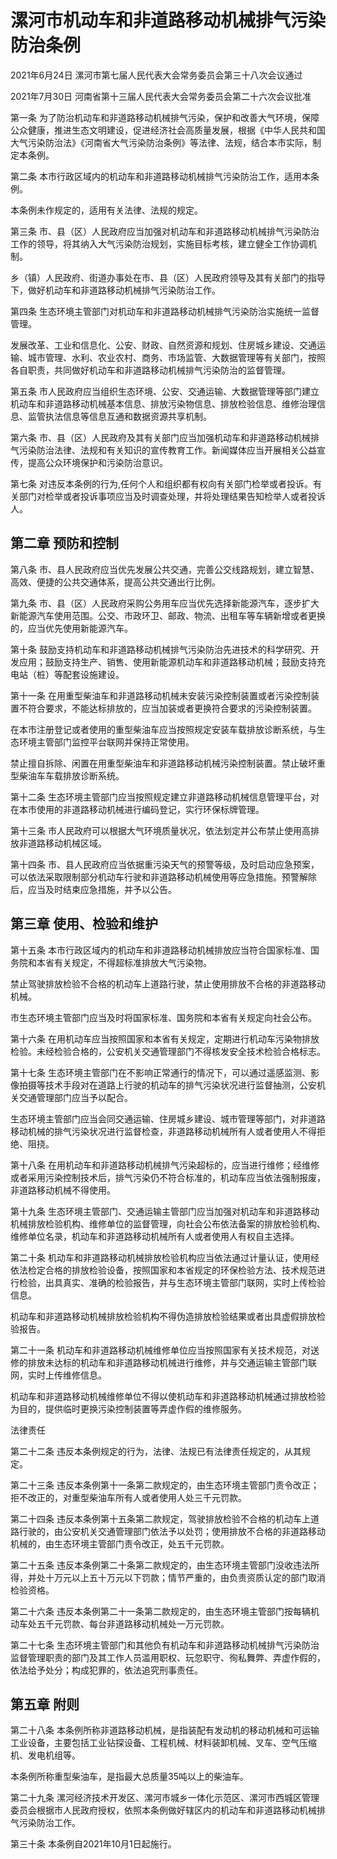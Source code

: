 # 漯河市机动车和非道路移动机械排气污染防治条例

2021年6月24日 漯河市第七届人民代表大会常务委员会第三十八次会议通过

2021年7月30日 河南省第十三届人民代表大会常务委员会第二十六次会议批准

<!-- INFO END -->

第一条 为了防治机动车和非道路移动机械排气污染，保护和改善大气环境，保障公众健康，推进生态文明建设，促进经济社会高质量发展，根据《中华人民共和国大气污染防治法》《河南省大气污染防治条例》等法律、法规，结合本市实际，制定本条例。

第二条 本市行政区域内的机动车和非道路移动机械排气污染防治工作，适用本条例。

本条例未作规定的，适用有关法律、法规的规定。

第三条 市、县（区）人民政府应当加强对机动车和非道路移动机械排气污染防治工作的领导，将其纳入大气污染防治规划，实施目标考核，建立健全工作协调机制。

乡（镇）人民政府、街道办事处在市、县（区）人民政府领导及其有关部门的指导下，做好机动车和非道路移动机械排气污染防治工作。

第四条 生态环境主管部门对机动车和非道路移动机械排气污染防治实施统一监督管理。

发展改革、工业和信息化、公安、财政、自然资源和规划、住房城乡建设、交通运输、城市管理、水利、农业农村、商务、市场监管、大数据管理等有关部门，按照各自职责，共同做好机动车和非道路移动机械排气污染防治的监督管理。

第五条 市人民政府应当组织生态环境、公安、交通运输、大数据管理等部门建立机动车和非道路移动机械基本信息、排放污染物信息、排放检验信息、维修治理信息、监管执法信息等信息互通和数据资源共享机制。

第六条 市、县（区）人民政府及其有关部门应当加强机动车和非道路移动机械排气污染防治法律、法规和有关知识的宣传教育工作。新闻媒体应当开展相关公益宣传，提高公众环境保护和污染防治意识。

第七条 对违反本条例的行为,任何个人和组织都有权向有关部门检举或者投诉。有关部门对检举或者投诉事项应当及时调查处理，并将处理结果告知检举人或者投诉人。

## 第二章  预防和控制

第八条 市、县人民政府应当优先发展公共交通，完善公交线路规划，建立智慧、高效、便捷的公共交通体系，提高公共交通出行比例。

第九条 市、县（区）人民政府采购公务用车应当优先选择新能源汽车，逐步扩大新能源汽车使用范围。公交、市政环卫、邮政、物流、出租车等车辆新增或者更换的，应当优先使用新能源汽车。

第十条 鼓励支持机动车和非道路移动机械排气污染防治先进技术的科学研究、开发应用；鼓励支持生产、销售、使用新能源机动车和非道路移动机械；鼓励支持充电站（桩）等配套设施建设。

第十一条 在用重型柴油车和非道路移动机械未安装污染控制装置或者污染控制装置不符合要求，不能达标排放的，应当加装或者更换符合要求的污染控制装置。

在本市注册登记或者使用的重型柴油车应当按照规定安装车载排放诊断系统，与生态环境主管部门监控平台联网并保持正常使用。

禁止擅自拆除、闲置在用重型柴油车和非道路移动机械污染控制装置。禁止破坏重型柴油车车载排放诊断系统。

第十二条 生态环境主管部门应当按照规定建立非道路移动机械信息管理平台，对在本市使用的非道路移动机械进行编码登记，实行环保标牌管理。

第十三条 市人民政府可以根据大气环境质量状况，依法划定并公布禁止使用高排放非道路移动机械区域。

第十四条 市、县人民政府应当依据重污染天气的预警等级，及时启动应急预案，可以依法采取限制部分机动车行驶和非道路移动机械使用等应急措施。预警解除后，应当及时结束应急措施，并予以公告。

## 第三章  使用、检验和维护

第十五条 本市行政区域内的机动车和非道路移动机械排放应当符合国家标准、国务院和本省有关规定，不得超标准排放大气污染物。

禁止驾驶排放检验不合格的机动车上道路行驶，禁止使用排放不合格的非道路移动机械。

市生态环境主管部门应当及时将国家标准、国务院和本省有关规定向社会公布。

第十六条 在用机动车应当按照国家和本省有关规定，定期进行机动车污染物排放检验。未经检验合格的，公安机关交通管理部门不得核发安全技术检验合格标志。

第十七条 生态环境主管部门在不影响正常通行的情况下，可以通过遥感监测、影像拍摄等技术手段对在道路上行驶的机动车的排气污染状况进行监督抽测，公安机关交通管理部门应当予以配合。

生态环境主管部门应当会同交通运输、住房城乡建设、城市管理等部门，对非道路移动机械的排气污染状况进行监督检查，非道路移动机械所有人或者使用人不得拒绝、阻挠。

第十八条 在用机动车和非道路移动机械排气污染超标的，应当进行维修；经维修或者采用污染控制技术后，排气污染仍不符合标准的，机动车应当依法强制报废，非道路移动机械不得使用。

第十九条 生态环境主管部门、交通运输主管部门应当加强对机动车和非道路移动机械排放检验机构、维修单位的监督管理，向社会公布依法备案的排放检验机构、维修单位名录，机动车和非道路移动机械所有人或者使用人有权自主选择。

第二十条 机动车和非道路移动机械排放检验机构应当依法通过计量认证，使用经依法检定合格的排放检验设备，按照国家和本省规定的环保检验方法、技术规范进行检验，出具真实、准确的检验报告，并与生态环境主管部门联网，实时上传检验信息。

机动车和非道路移动机械排放检验机构不得伪造排放检验结果或者出具虚假排放检验报告。

第二十一条 机动车和非道路移动机械维修单位应当按照国家有关技术规范，对送修的排放未达标的机动车和非道路移动机械进行维修，并与交通运输主管部门联网，实时上传维修信息。

机动车和非道路移动机械维修单位不得以使机动车和非道路移动机械通过排放检验为目的，提供临时更换污染控制装置等弄虚作假的维修服务。

法律责任

第二十二条 违反本条例规定的行为，法律、法规已有法律责任规定的，从其规定。

第二十三条 违反本条例第十一条第二款规定的，由生态环境主管部门责令改正；拒不改正的，对重型柴油车所有人或者使用人处三千元罚款。

第二十四条 违反本条例第十五条第二款规定，驾驶排放检验不合格的机动车上道路行驶的，由公安机关交通管理部门依法予以处罚；使用排放不合格的非道路移动机械的，由生态环境主管部门责令改正，处五千元罚款。

第二十五条 违反本条例第二十条第二款规定的，由生态环境主管部门没收违法所得，并处十万元以上五十万元以下罚款；情节严重的，由负责资质认定的部门取消检验资格。

第二十六条 违反本条例第二十一条第二款规定的，由生态环境主管部门按每辆机动车处五千元罚款、每台非道路移动机械处一万元罚款。

第二十七条 生态环境主管部门和其他负有机动车和非道路移动机械排气污染防治监督管理职责的部门及其工作人员滥用职权、玩忽职守、徇私舞弊、弄虚作假的，依法给予处分；构成犯罪的，依法追究刑事责任。

## 第五章  附则

第二十八条 本条例所称非道路移动机械，是指装配有发动机的移动机械和可运输工业设备，主要包括工业钻探设备、工程机械、材料装卸机械、叉车、空气压缩机、发电机组等。

本条例所称重型柴油车，是指最大总质量35吨以上的柴油车。

第二十九条 漯河经济技术开发区、漯河市城乡一体化示范区、漯河市西城区管理委员会根据市人民政府授权，依照本条例做好辖区内的机动车和非道路移动机械排气污染防治工作。

第三十条 本条例自2021年10月1日起施行。
